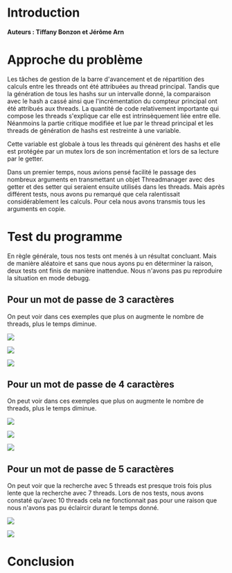 # Introduction

**Auteurs : Tiffany Bonzon et Jérôme Arn** 

# Approche  du problème 

Les tâches de gestion de la barre d'avancement et de répartition des calculs entre les threads ont été attribuées au thread principal. Tandis que la génération de tous les hashs sur un intervalle donné, la comparaison avec le hash a cassé ainsi que l'incrémentation du compteur principal ont été attribués aux threads. La quantité de code relativement importante qui compose les threads s'explique car elle est intrinsèquement liée entre elle. Néanmoins la partie critique modifiée et lue par le thread principal et les threads de génération de hashs est restreinte à une variable.

Cette variable est globale à tous les threads qui génèrent des hashs et elle est protégée par un mutex lors de son incrémentation et lors de sa lecture par le getter. 

Dans un premier temps, nous avions pensé facilité le passage des nombreux arguments en transmettant un objet Threadmanager avec des getter et des setter qui seraient ensuite utilisés dans les threads. Mais après différent tests, nous avons pu remarqué que cela ralentissait considérablement les calculs. Pour cela nous avons transmis tous les arguments en copie. 

# Test du programme

En règle générale, tous nos tests ont menés à un résultat concluant. Mais de manière aléatoire et sans que nous ayons pu en déterminer la raison, deux tests ont finis de manière inattendue. Nous n'avons pas pu reproduire la situation en mode debugg.

## Pour un mot de passe de 3 caractères

On peut voir dans ces exemples que plus on augmente le nombre de threads, plus le temps diminue. 

![](/home/reds/pco20_student/labo3/img/3char1th.png) 

![](/home/reds/pco20_student/labo3/img/3char3th.png)

![](/home/reds/pco20_student/labo3/img/3char10th.png)

## Pour un mot de passe de 4 caractères

On peut voir dans ces exemples que plus on augmente le nombre de threads, plus le temps diminue. 

![](/home/reds/pco20_student/labo3/img/4char1th.png)

![](/home/reds/pco20_student/labo3/img/4char3th.png)

![](/home/reds/pco20_student/labo3/img/4char5th.png)

## Pour un mot de passe de 5 caractères

On peut voir que la recherche avec 5 threads est presque trois fois plus lente que la recherche avec 7 threads. Lors de nos tests, nous avons constaté qu'avec 10 threads cela ne fonctionnait pas pour une raison que nous n'avons pas pu éclaircir durant le temps donné. 

![](/home/reds/pco20_student/labo3/img/5char5th.png)

![](/home/reds/pco20_student/labo3/img/5char7th.png)

# Conclusion

